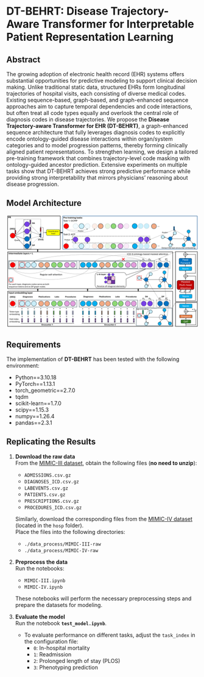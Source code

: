 # DT-BEHRT: Disease Trajectory-Aware Transformer for Interpretable Patient Representation Learning

## Abstract
The growing adoption of electronic health record (EHR) systems offers substantial opportunities for predictive modeling to support clinical decision making. Unlike traditional static data, structured EHRs form longitudinal trajectories of hospital visits, each consisting of diverse medical codes. Existing sequence-based, graph-based, and graph-enhanced sequence approaches aim to capture temporal dependencies and code interactions, but often treat all code types equally and overlook the central role of diagnosis codes in disease trajectories. We propose the **Disease Trajectory-aware Transformer for EHR (DT-BEHRT)**, a graph-enhanced sequence architecture that fully leverages diagnosis codes to explicitly encode ontology-guided disease interactions within organ/system categories and to model progression patterns, thereby forming clinically aligned patient representations. To strengthen learning, we design a tailored pre-training framework that combines trajectory-level code masking with ontology-guided ancestor prediction. Extensive experiments on multiple tasks show that DT-BEHRT achieves strong predictive performance while providing strong interpretability that mirrors physicians’ reasoning about disease progression.

## Model Architecture

![DT-BEHRT Architecture](figures/architecture-final.jpg)

## Requirements
The implementation of **DT-BEHRT** has been tested with the following environment:

- Python==3.10.18  
- PyTorch==1.13.1  
- torch_geometric==2.7.0  
- tqdm  
- scikit-learn==1.7.0  
- scipy==1.15.3  
- numpy==1.26.4 
- pandas==2.3.1

## Replicating the Results
1. **Download the raw data**  
   From the [MIMIC-III dataset](https://physionet.org/content/mimiciii/1.4/), obtain the following files (**no need to unzip**):  
   - `ADMISSIONS.csv.gz`  
   - `DIAGNOSES_ICD.csv.gz`  
   - `LABEVENTS.csv.gz`  
   - `PATIENTS.csv.gz`  
   - `PRESCRIPTIONS.csv.gz`  
   - `PROCEDURES_ICD.csv.gz`  

   Similarly, download the corresponding files from the [MIMIC-IV dataset](https://physionet.org/content/mimiciv/3.1/) (located in the `hosp` folder).  
   Place the files into the following directories:  
   - `./data_process/MIMIC-III-raw`  
   - `./data_process/MIMIC-IV-raw`  

2. **Preprocess the data**  
   Run the notebooks:  
   - `MIMIC-III.ipynb`  
   - `MIMIC-IV.ipynb`  
   
   These notebooks will perform the necessary preprocessing steps and prepare the datasets for modeling.  

3. **Evaluate the model**  
   Run the notebook **`test_model.ipynb`**.  
   - To evaluate performance on different tasks, adjust the `task_index` in the configuration file:  
     - `0`: In-hospital mortality  
     - `1`: Readmission  
     - `2`: Prolonged length of stay (PLOS)  
     - `3`: Phenotyping prediction  